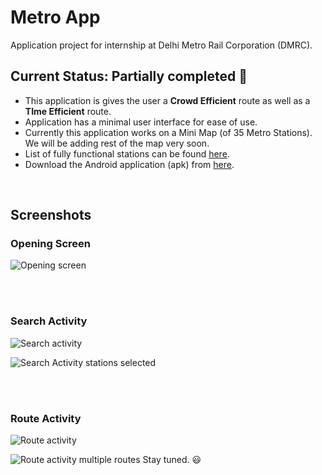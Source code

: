 # Metro App
Application project for internship at Delhi Metro Rail Corporation (DMRC).
## Current Status: Partially completed :construction_worker:

* This application is gives the user a <strong>Crowd Efficient</strong> route as well as a <strong>TIme Efficient</strong> route.  
* Application has a minimal user interface for ease of use.
* Currently this application works on a Mini Map (of 35 Metro Stations). We will be adding rest of the map very soon.
* List of fully functional stations can be found [here](https://drive.google.com/open?id=1Vbkzg1ny3P9WY9IE_AtCE8j6E5NP8Cfv).
* Download the Android application (apk) from [here](https://drive.google.com/open?id=11oa1nde5iw732nw6NlM1RBsSRl56oGdw).
<br>

## Screenshots

### Opening Screen

![Opening screen](https://github.com/tarunlahrod/Metro-App/blob/master/Screenshots/Opening_Activity.png)

<br><br>

### Search Activity

![Search activity](https://github.com/tarunlahrod/Metro-App/blob/master/Screenshots/Search_Activity.png)

![Search Activity stations selected](https://github.com/tarunlahrod/Metro-App/blob/master/Screenshots/Search_Activity_StationEntered.png)

<br><br>

### Route Activity
![Route activity](https://github.com/tarunlahrod/Metro-App/blob/master/Screenshots/Route_Activity.png)

![Route activity multiple routes](https://github.com/tarunlahrod/Metro-App/blob/master/Screenshots/Route_Activity_multiple_routes.png)
Stay tuned. :smiley:
